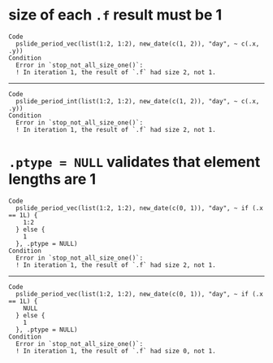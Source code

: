 # size of each `.f` result must be 1

    Code
      pslide_period_vec(list(1:2, 1:2), new_date(c(1, 2)), "day", ~ c(.x, .y))
    Condition
      Error in `stop_not_all_size_one()`:
      ! In iteration 1, the result of `.f` had size 2, not 1.

---

    Code
      pslide_period_int(list(1:2, 1:2), new_date(c(1, 2)), "day", ~ c(.x, .y))
    Condition
      Error in `stop_not_all_size_one()`:
      ! In iteration 1, the result of `.f` had size 2, not 1.

# `.ptype = NULL` validates that element lengths are 1

    Code
      pslide_period_vec(list(1:2, 1:2), new_date(c(0, 1)), "day", ~ if (.x == 1L) {
        1:2
      } else {
        1
      }, .ptype = NULL)
    Condition
      Error in `stop_not_all_size_one()`:
      ! In iteration 1, the result of `.f` had size 2, not 1.

---

    Code
      pslide_period_vec(list(1:2, 1:2), new_date(c(0, 1)), "day", ~ if (.x == 1L) {
        NULL
      } else {
        1
      }, .ptype = NULL)
    Condition
      Error in `stop_not_all_size_one()`:
      ! In iteration 1, the result of `.f` had size 0, not 1.

